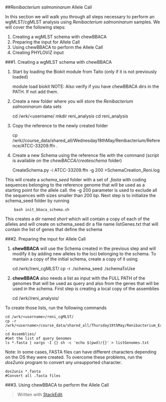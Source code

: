 
##*Renibacterium salmoninarum* Allele Call

In this section we will walk you through all steps necessary to perform an wgMLST/cgMLST analysis using  *Renibacterium salmoninarum* samples. We will cover the following steps:

 1. Creating a wgMLST schema with chewBBACA
 2. Preparing the input for Allele Call
 3. Using chewBBACA to perform the Allele Call
 4. Creating PHYLOViZ input

###1. Creating a wgMLST schema with chewBBACA

1) Start by loading the Biokit module from Taito (only if it is not
    previously loaded)

    module load biokit
NOTE: Also verify if you have chewBBACA dirs in the PATH. If not add them.  

2) Create a new folder where you will store the *Renibacterium salmoninarum* data sets

    cd /wrk/<username/
    mkdir reni_analysis
    cd reni_analysis

3) Copy the reference to the newly created folder

    cp /wrk/<username>/course_data/shared_all/Wednesday18thMay/Renibacterium/Reference/ATCC-33209.ffn .

4) Create a new Schema using the reference file with the command (script is available on the *chewBACCA/createschema* folder)

    CreateSchema.py -i ATCC-33209.ffn -g 200 >SchemaCreation_Reni.log

This will create a *schema_seed* folder with a set of *.fasta* with coding sequences belonging to  the reference genome that will be used as a starting point for the allele call. the -g 200 parameter is used to exclude all the sequences with sizes smaller than 200 bp.
Next step is to initialize the schema_seed folder by running

	    bash init_bbaca_schema.sh
	    
This creates a dir named *short* which will contain a copy of each of the alleles and will create on schema_seed dir a file name listGenes.txt that will contain the list of genes that define the schema	   

###2. Preparing the input for Allele Call

1) **chewBBACA** will use the Schema created in the previous step and will modify it by adding new alleles to the loci belonging to the schema. To mantain a copy of the initial schema, create a copy of it using

    cd /wrk/<username>/reni_cgMLST/
    cp -r ./schema_seed ./schemaToUse

 
2) **chewBBACA** also needs a list as input with the FULL PATH of the genomes that will be used as query and also from the genes that will be used in the schema. First step is creating a local copy of the assemblies
		
	cd /wrk/<username>/reni_analysis/
	
To create those lists, run the following commands

    cd /wrk/<username>/reni_cgMLST/
    cp -r /wrk/<username>/course_data/shared_all/Thursday19thMay/Renibacterium_Example/Assemblies/ .
	cd Assemblies/
    #Get the list of query Genomes
    ls *.fasta | xargs -I {} sh -c 'echo $(pwd)/{}' > listGenomes.txt

Note: In some cases, FASTA files can have different characters depending on the OS they were created. To overcome these problems, run the *dos2unix* program to convert any unsupported character.

    dos2unix *.fasta
    #Convert all .fasta files

###3. Using chewBBACA to perform the Allele Call



> Written with [StackEdit](https://stackedit.io/).